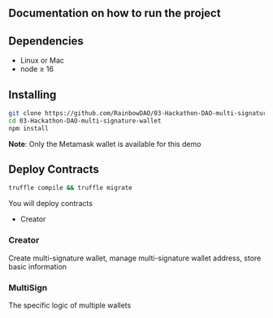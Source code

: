 ## Documentation on how to run the project

## Dependencies

- Linux or Mac
- node ≥ 16


## Installing

```bash
git clone https://github.com/RainbowDAO/03-Hackathon-DAO-multi-signature-wallet.git
cd 03-Hackathon-DAO-multi-signature-wallet
npm install
```

**Note**: Only the Metamask wallet is available for this demo


## Deploy Contracts
```bash 
truffle compile && truffle migrate
```
You will deploy  contracts
- Creator

### Creator
Create multi-signature wallet, manage multi-signature wallet address, store basic information

### MultiSign
The specific logic of multiple wallets


